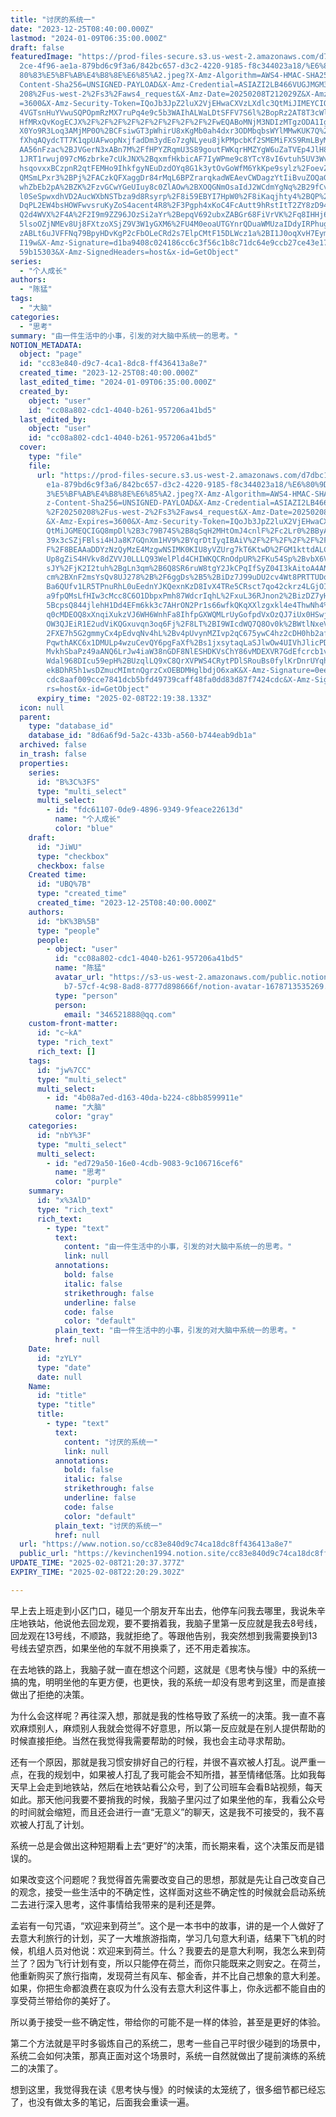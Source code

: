 ```yaml
---
title: "讨厌的系统一"
date: "2023-12-25T08:40:00.000Z"
lastmod: "2024-01-09T06:35:00.000Z"
draft: false
featuredImage: "https://prod-files-secure.s3.us-west-2.amazonaws.com/d7dbc101-8\
  2ce-4f96-ae1a-879bd6c9f3a6/842bc657-d3c2-4220-9185-f8c344023a18/%E6%80%9D%E8%\
  80%83%E5%BF%AB%E4%B8%8E%E6%85%A2.jpeg?X-Amz-Algorithm=AWS4-HMAC-SHA256&X-Amz-\
  Content-Sha256=UNSIGNED-PAYLOAD&X-Amz-Credential=ASIAZI2LB466VUGJMGM3%2F20250\
  208%2Fus-west-2%2Fs3%2Faws4_request&X-Amz-Date=20250208T212029Z&X-Amz-Expires\
  =3600&X-Amz-Security-Token=IQoJb3JpZ2luX2VjEHwaCXVzLXdlc3QtMiJIMEYCIQCsV6qTcC\
  4VGTsnHuYVwuSQPOpmRzMX7ruPq4e9c5b3WAIhALWaLDtSFFV7S6l%2BopRz2AT8T3cWlvZXT3cw8\
  HfMRxQvKogECJX%2F%2F%2F%2F%2F%2F%2F%2F%2F%2FwEQABoMNjM3NDIzMTgzODA1Igwv92Pl5L\
  X0Yo9R3Loq3AMjMP0O%2BCFsiwGT3pWhirU8xKgMb0ah4dxr3ODMbqbsWYlMMwKUK7Q%2BfYjwYgE\
  fXhqAQydcTT7K1qpUAFwopNxjfadDm3ydEo7zgNLyeu8jkPMpcbKf2SMEMiFXS9RmLByMGf6Lo0B3\
  AA56nFzac%2BJVGerN3xABn7M%2FfHPYZRqmU3S89goutFWKqrHMZYgW6uZaTVEp4JlH87BVWOOt8\
  1JRT1rwuj097cM6zbrke7cUkJNX%2BqxmfHkbicAF7IyWPme9c8YTcY8vI6vtuh5UV3WvZpSyrk4j\
  hsqovxxBCzpnR2qtFEMHo9IhkfgyNEuDzdOYq8G1k3ytOvGoWfM6YkKpe9sylz%2FoevZgWDuFpNp\
  QMSmLPxr3%2BPj%2FACzkQFXaggDr84rMqL6BPZrarqkadWEAevCWDagzYtIiBvuZOQaGSASMk61e\
  whZbEb2pA%2BZK%2FzvGCwYGeUIuy8c0ZlAOw%2BXOQGNmOsaIdJ2WCdmYgNq%2B29fCvq3OUQpKS\
  l0SeSpwxdhVD2AucWXbNSTbza9d8Rsyrp%2F8i59EBYI7HpW0%2F8iKaqjhty4%2BQP%2Bbdu3Oai\
  DqPL2EW4bsHOWFwvsruKyZoS4acent4R8%2F3Pgph4xKoC4FcAutt9hRstItT2ZY8zD94J69BjqkA\
  Q2d4WVX%2F4A%2F2I9m9ZZ96JOzSi2aYr%2BepqV692ubxZABGr68FiVrVK%2Fq8IHHj6i%2BpTJv\
  5lsoOZjNMEv8Uj8FXtzoXSjZ9V3W1yGXM6%2FU4M0eoaUTGYnrQDuaWMUzaIDdyIRPhugp3%2BjCi\
  zABLt6uJVFFNq79BpyHDvKgP2cFbOLeCRd2s7ElpCMtF15DLWcz1a%2BI1J0oqXvH7EymHBtyganj\
  I19w&X-Amz-Signature=d1ba9408c024186cc6c3f56c1b8c71dc64e9ccb27ce43e17781d8c89\
  59b15303&X-Amz-SignedHeaders=host&x-id=GetObject"
series:
  - "个人成长"
authors:
  - "陈猛"
tags:
  - "大脑"
categories:
  - "思考"
summary: "由一件生活中的小事，引发的对大脑中系统一的思考。"
NOTION_METADATA:
  object: "page"
  id: "cc83e840-d9c7-4ca1-8dc8-ff436413a8e7"
  created_time: "2023-12-25T08:40:00.000Z"
  last_edited_time: "2024-01-09T06:35:00.000Z"
  created_by:
    object: "user"
    id: "cc08a802-cdc1-4040-b261-957206a41bd5"
  last_edited_by:
    object: "user"
    id: "cc08a802-cdc1-4040-b261-957206a41bd5"
  cover:
    type: "file"
    file:
      url: "https://prod-files-secure.s3.us-west-2.amazonaws.com/d7dbc101-82ce-4f96-a\
        e1a-879bd6c9f3a6/842bc657-d3c2-4220-9185-f8c344023a18/%E6%80%9D%E8%80%8\
        3%E5%BF%AB%E4%B8%8E%E6%85%A2.jpeg?X-Amz-Algorithm=AWS4-HMAC-SHA256&X-Am\
        z-Content-Sha256=UNSIGNED-PAYLOAD&X-Amz-Credential=ASIAZI2LB466SKXNIJEM\
        %2F20250208%2Fus-west-2%2Fs3%2Faws4_request&X-Amz-Date=20250208T211938Z\
        &X-Amz-Expires=3600&X-Amz-Security-Token=IQoJb3JpZ2luX2VjEHwaCXVzLXdlc3\
        QtMiJGMEQCIGQ8mpDl%2B3c79B74S%2B8qSqH2MHtOmJ4cnlF%2Fc2Lr0%2BByAiAyZuYDf\
        39x3cSZjFBlsi4HJa8K7GQnXm1HV9%2BYqrDtIyqIBAiV%2F%2F%2F%2F%2F%2F%2F%2F%2\
        F%2F8BEAAaDDYzNzQyMzE4MzgwNSIMK0KIU8yVZUrg7kT6KtwD%2FGM1kttdALCkaKfX%2F\
        Up8gZiS4HVkv8dZVVJ0LLLQ93WelPld4CHIWKQCRnOdpUR%2FKu54Sp%2BvbX6VxQGseKkg\
        sJY%2FjK2I2tuh%2BgLn3qm%2B6Q8SR6ruW8tgY2JkCPqIfSyZ04I3kAitoA4ANNaOq2AFI\
        cm%2BXnF2msYsQv8UJ278%2B%2F6ggDs%2B5%2BiDz7J99uDU2cv4Wt8PRTTUDqT35x1z%2\
        Ba6QUfv1LR5TPnuRhL0uEednYJKQexnKzD8IvX4TRe5CRsct7qo42ckrz4LGjOI0Bd4o4kT\
        a9fpQMsLfHIw3cMcc8C6O1DbpxPmh87WdcrIqhL%2FxuL36RJnon2%2BizDZ7yH6ih9ahe9\
        5BcpsQ844jlehH1Dd4EFm6kk3c7AHrON2Pr1s66wfkQKqXXlzgxkl4e4ThwNh4%2FrECLIc\
        q0cMDEOQ8xXnqiXukzVJ6WH6WnhFa8IhfpGXWQMLrUyGofpdVxOzQJ7iUx0HSwjq9GLhRGz\
        OW3QJEiR1E2udViKQGxuvqn3oq6Fj%2F8LT%2BI9WIcdWQ7Q8Ov0k%2BWtlNxeVuulIphT%\
        2FXE7h5G2gmmyCx4pEdvqNv4hL%2Bv4pUvynMZIvp2qC675ywC4hz2cDH0hb2afDX44NilP\
        PqwthAKC6x1DMULp4wzuCevQY6pgFaXf%2Bs1jxsytaqLaSJlwOw4UIVhJlicPDs6l8GwUw\
        MvkhSbaPz49aANQ6LrJw4iaW38nGDF8NlESHDKVsChY86vMDEXVR7GdEfcrcb1vrMiWa7lv\
        Wdal968DIcu59epH%2BUzqlLQ9xC8QrXVPWS4CRytPDlSRouBs0fylKrDnrUYqh%2F9mese\
        ekBDhR5h1wsDZmucMImtnQgrzCxOEBDMHglbdjO6xaK&X-Amz-Signature=0ee7243b346\
        cdc8aaf009cce7841dcb5bfd49739caff48fa0dd83d87f7424cdc&X-Amz-SignedHeade\
        rs=host&x-id=GetObject"
      expiry_time: "2025-02-08T22:19:38.133Z"
  icon: null
  parent:
    type: "database_id"
    database_id: "8d6a6f9d-5a2c-433b-a560-b744eab9db1a"
  archived: false
  in_trash: false
  properties:
    series:
      id: "B%3C%3FS"
      type: "multi_select"
      multi_select:
        - id: "fdc61107-0de9-4896-9349-9feace22613d"
          name: "个人成长"
          color: "blue"
    draft:
      id: "JiWU"
      type: "checkbox"
      checkbox: false
    Created time:
      id: "UBQ%7B"
      type: "created_time"
      created_time: "2023-12-25T08:40:00.000Z"
    authors:
      id: "bK%3B%5B"
      type: "people"
      people:
        - object: "user"
          id: "cc08a802-cdc1-4040-b261-957206a41bd5"
          name: "陈猛"
          avatar_url: "https://s3-us-west-2.amazonaws.com/public.notion-static.com/775523\
            b7-57cf-4c98-8ad8-8777d898666f/notion-avatar-1678713535269.png"
          type: "person"
          person:
            email: "346521888@qq.com"
    custom-front-matter:
      id: "c~kA"
      type: "rich_text"
      rich_text: []
    tags:
      id: "jw%7CC"
      type: "multi_select"
      multi_select:
        - id: "4b08a7ed-d163-40da-b224-c8bb8599911e"
          name: "大脑"
          color: "gray"
    categories:
      id: "nbY%3F"
      type: "multi_select"
      multi_select:
        - id: "ed729a50-16e0-4cdb-9083-9c106716cef6"
          name: "思考"
          color: "purple"
    summary:
      id: "x%3AlD"
      type: "rich_text"
      rich_text:
        - type: "text"
          text:
            content: "由一件生活中的小事，引发的对大脑中系统一的思考。"
            link: null
          annotations:
            bold: false
            italic: false
            strikethrough: false
            underline: false
            code: false
            color: "default"
          plain_text: "由一件生活中的小事，引发的对大脑中系统一的思考。"
          href: null
    Date:
      id: "zYLY"
      type: "date"
      date: null
    Name:
      id: "title"
      type: "title"
      title:
        - type: "text"
          text:
            content: "讨厌的系统一"
            link: null
          annotations:
            bold: false
            italic: false
            strikethrough: false
            underline: false
            code: false
            color: "default"
          plain_text: "讨厌的系统一"
          href: null
  url: "https://www.notion.so/cc83e840d9c74ca18dc8ff436413a8e7"
  public_url: "https://kevinchen1994.notion.site/cc83e840d9c74ca18dc8ff436413a8e7"
UPDATE_TIME: "2025-02-08T21:20:37.377Z"
EXPIRY_TIME: "2025-02-08T22:20:29.302Z"

---
```

<link rel="stylesheet" href="https://cdn.jsdelivr.net/npm/katex@0.16.2/dist/katex.min.css" integrity="sha384-bYdxxUwYipFNohQlHt0bjN/LCpueqWz13HufFEV1SUatKs1cm4L6fFgCi1jT643X" crossorigin="anonymous">


早上去上班走到小区门口，碰见一个朋友开车出去，他停车问我去哪里，我说朱辛庄地铁站，他说他去回龙观，要不要捎着我，我脑子里第一反应就是我去8号线，回龙观在13号线，不顺路，我就拒绝了。等跟他告别，我突然想到我需要换到13号线去望京西，如果坐他的车就不用换乘了，还不用走着挨冻。


在去地铁的路上，我脑子就一直在想这个问题，这就是《思考快与慢》中的系统一搞的鬼，明明坐他的车更方便，也更快，我的系统一却没有思考到这里，而是直接做出了拒绝的决策。


为什么会这样呢？再往深入想，那就是我的性格导致了系统一的决策。我一直不喜欢麻烦别人，麻烦别人我就会觉得不好意思，所以第一反应就是在别人提供帮助的时候直接拒绝。当然在我觉得我需要帮助的时候，我也会主动寻求帮助。


还有一个原因，那就是我习惯安排好自己的行程，并很不喜欢被人打乱。说严重一点，在我的规划中，如果被人打乱了我可能会不知所措，甚至情绪低落。比如我每天早上会走到地铁站，然后在地铁站看公众号，到了公司班车会看B站视频，每天如此。那天他问我要不要捎我的时候，我脑子里闪过了如果坐他的车，我看公众号的时间就会缩短，而且还会进行一直“无意义”的聊天，这是我不可接受的，我不喜欢被人打乱了计划。


系统一总是会做出这种短期看上去“更好”的决策，而长期来看，这个决策反而是错误的。


如果改变这个问题呢？我觉得首先需要改变自己的思想，那就是先让自己改变自己的观念，接受一些生活中的不确定性，这样面对这些不确定性的时候就会启动系统二去进行深入思考，这件事情给我带来的是利还是弊。


孟岩有一句咒语，“欢迎来到荷兰”。这个是一本书中的故事，讲的是一个人做好了去意大利旅行的计划，买了一大堆旅游指南，学习几句意大利语，结果下飞机的时候，机组人员对他说：欢迎来到荷兰。什么？我要去的是意大利啊，我怎么来到荷兰了？因为飞行计划有变，所以只能停在荷兰，而你只能既来之则安之。在荷兰，他重新购买了旅行指南，发现荷兰有风车、郁金香，并不比自己想象的意大利差。如果，你把生命都浪费在哀叹为什么没有去意大利这件事上，你永远都不能自由的享受荷兰带给你的美好了。


所以勇于接受一些不确定性，带给你的可能不是一样的体验，甚至是更好的体验。


第二个方法就是平时多锻炼自己的系统二，思考一些自己平时很少碰到的场景中，系统二会如何决策，那真正面对这个场景时，系统一自然就做出了提前演练的系统二的决策了。


想到这里，我觉得我在读《思考快与慢》的时候读的太笼统了，很多细节都已经忘了，也没有做太多的笔记，后面我会重读一遍。

